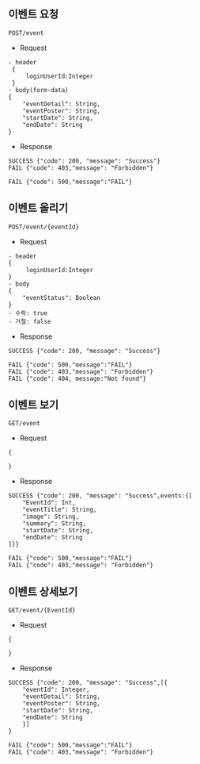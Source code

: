 이벤트 요청
-
```
POST/event
```
 - Request
```
- header
 {
     loginUserId:Integer
 }
- body(form-data)
{
    "eventDetail": String,
    "eventPoster": String,
    "startDate": String,
    "endDate": String
}
```
- Response
```
SUCCESS {"code": 200, "message": "Success"}
FAIL {"code": 403,"message": "Forbidden"}
```
```
FAIL {"code": 500,"message":"FAIL"}
```
이벤트 올리기
-
```
POST/event/{eventId}
```
 - Request
```
- header
{
     loginUserId:Integer
}
- body
{
    "eventStatus": Boolean
}
- 수락: true
- 거절: false
```
- Response
```
SUCCESS {"code": 200, "message": "Success"}
```
```
FAIL {"code": 500,"message":"FAIL"}
FAIL {"code": 403,"message": "Forbidden"}
FAIL {"code": 404, message:"Not found"}
```
이벤트 보기
-
```
GET/event
```
 - Request
```
{
    
}
```
- Response
```
SUCCESS {"code": 200, "message": "Success",events:{[
    "EventId": Int,
    "eventTitle": String,
    "image": String,
    "summary": String,
    "startDate": String,
    "endDate": String
]}}
```
```
FAIL {"code": 500,"message":"FAIL"}
FAIL {"code": 403,"message": "Forbidden"}
```
이벤트 상세보기
-
```
GET/event/{EventId}
```
 - Request
```
{
    
}
```
- Response
```
SUCCESS {"code": 200, "message": "Success",[{
    "eventId": Integer,
    "eventDetail": String,
    "eventPoster": String,
    "startDate": String,
    "endDate": String
    }]
}
```
```
FAIL {"code": 500,"message":"FAIL"}
FAIL {"code": 403,"message": "Forbidden"}
```